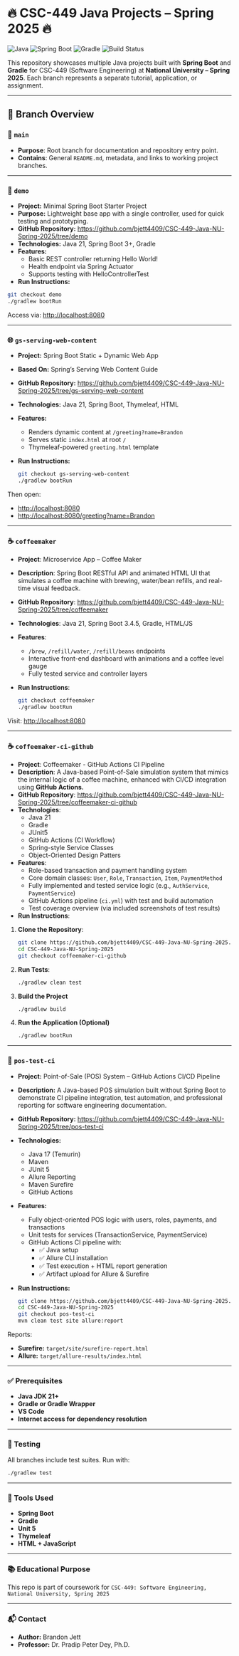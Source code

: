 # 🔥 CSC-449 Java Projects – Spring 2025 🔥

![Java](https://img.shields.io/badge/Java-21+-blue.svg)
![Spring Boot](https://img.shields.io/badge/Spring--Boot-3.4.5-green.svg)
![Gradle](https://img.shields.io/badge/Build-Gradle-02303A?logo=gradle)
![Build Status](https://github.com/bjett4409/CSC-449-Java-NU-Spring-2025/actions/workflows/springboot.yml/badge.svg)

This repository showcases multiple Java projects built with **Spring Boot** and **Gradle** for CSC-449 (Software Engineering) at **National University – Spring 2025**. Each branch represents a separate tutorial, application, or assignment.

---

## 📂 Branch Overview

### 🔸 `main`

- **Purpose**: Root branch for documentation and repository entry point.
- **Contains**: General `README.md`, metadata, and links to working project branches.

---

### 🔧 `demo`

- **Project:** Minimal Spring Boot Starter Project
- **Purpose:** Lightweight base app with a single controller, used for quick testing and prototyping.
- **GitHub Repository:** <https://github.com/bjett4409/CSC-449-Java-NU-Spring-2025/tree/demo>
- **Technologies:** Java 21, Spring Boot 3+, Gradle
- **Features:**
  - Basic REST controller returning Hello World!
  - Health endpoint via Spring Actuator
  - Supports testing with HelloControllerTest
- **Run Instructions:**

```bash
git checkout demo
./gradlew bootRun
```

Access via: <http://localhost:8080>

---

### 🌐 `gs-serving-web-content`

- **Project:** Spring Boot Static + Dynamic Web App
- **Based On:** Spring’s Serving Web Content Guide
- **GitHub Repository:** <https://github.com/bjett4409/CSC-449-Java-NU-Spring-2025/tree/gs-serving-web-content>
- **Technologies:** Java 21, Spring Boot, Thymeleaf, HTML
- **Features:**
  - Renders dynamic content at `/greeting?name=Brandon`
  - Serves static `index.html` at root `/`
  - Thymeleaf-powered `greeting.html` template
- **Run Instructions:**

  ```bash
  git checkout gs-serving-web-content
  ./gradlew bootRun
    ```

Then open:

- <http://localhost:8080>
- <http://localhost:8080/greeting?name=Brandon>

---

### ☕ `coffeemaker`

- **Project**: Microservice App – Coffee Maker
- **Description**: Spring Boot RESTful API and animated HTML UI that simulates a coffee machine with brewing, water/bean refills, and real-time visual feedback.
- **GitHub Repository**: <https://github.com/bjett4409/CSC-449-Java-NU-Spring-2025/tree/coffeemaker>
- **Technologies**: Java 21, Spring Boot 3.4.5, Gradle, HTML/JS
- **Features**:
  - `/brew`, `/refill/water`, `/refill/beans` endpoints
  - Interactive front-end dashboard with animations and a coffee level gauge
  - Fully tested service and controller layers
- **Run Instructions**:

  ```bash
  git checkout coffeemaker
  ./gradlew bootRun
  ```

Visit: <http://localhost:8080>

---

### ☕ `coffeemaker-ci-github`

- **Project**: Coffeemaker - GitHub Actions CI Pipeline
- **Description**: A Java-based Point-of-Sale simulation system that mimics the internal logic of a coffee machine, enhanced with CI/CD integration using **GitHub Actions.**
- **GitHub Repository**: <https://github.com/bjett4409/CSC-449-Java-NU-Spring-2025/tree/coffeemaker-ci-github>
- **Technologies**:
  - Java 21
  - Gradle
  - JUnit5
  - GitHub Actions (CI Workflow)
  - Spring-style Service Classes
  - Object-Oriented Design Patters
- **Features**:
  - Role-based transaction and payment handling system
  - Core domain classes: `User`, `Role`, `Transaction`, `Item`, `PaymentMethod`
  - Fully implemented and tested service logic (e.g., `AuthService`, `PaymentService`)
  - GitHub Actions pipeline (`ci.yml`) with test and build automation
  - Test coverage overview (via included screenshots of test results)
- **Run Instructions**:

1. **Clone the Repository**:

   ```bash
   git clone https://github.com/bjett4409/CSC-449-Java-NU-Spring-2025.git
   cd CSC-449-Java-NU-Spring-2025
   git checkout coffeemaker-ci-github
   ```

2. **Run Tests**:

   ```bash
   ./gradlew clean test
   ```

3. **Build the Project**

   ```bash
   ./gradlew build
   ```

4. **Run the Application (Optional)**

   ```bash
   ./gradlew bootRun
   ```

---

### 🧾 `pos-test-ci`

- **Project:** Point-of-Sale (POS) System – GitHub Actions CI/CD Pipeline
- **Description:** A Java-based POS simulation built without Spring Boot to demonstrate CI pipeline integration, test automation, and professional reporting for software engineering documentation.
- **GitHub Repository:** <https://github.com/bjett4409/CSC-449-Java-NU-Spring-2025/tree/pos-test-ci>
- **Technologies:**
  - Java 17 (Temurin)
  - Maven
  - JUnit 5
  - Allure Reporting
  - Maven Surefire
  - GitHub Actions

- **Features:**
  - Fully object-oriented POS logic with users, roles, payments, and transactions
  - Unit tests for services (TransactionService, PaymentService)
  - GitHub Actions CI pipeline with:
    - ✅ Java setup
    - ✅ Allure CLI installation
    - ✅ Test execution + HTML report generation
    - ✅ Artifact upload for Allure & Surefire

- **Run Instructions:**

  ```bash
  git clone https://github.com/bjett4409/CSC-449-Java-NU-Spring-2025.git
  cd CSC-449-Java-NU-Spring-2025
  git checkout pos-test-ci
  mvn clean test site allure:report
  ```

Reports:

- **Surefire:** `target/site/surefire-report.html`
- **Allure:** `target/allure-results/index.html`

---

### ✅ Prerequisites

- **Java JDK 21+**
- **Gradle or Gradle Wrapper**
- **VS Code**
- **Internet access for dependency resolution**

---

### 🧪 Testing

All branches include test suites. Run with:

```bash
./gradlew test
```

---

### 🧰 Tools Used

- **Spring Boot**
- **Gradle**
- **Unit 5**
- **Thymeleaf**
- **HTML + JavaScript**

---

### 📚 Educational Purpose

This repo is part of coursework for `CSC-449: Software Engineering, National University, Spring 2025`

---

### 📬 Contact

- **Author:** Brandon Jett
- **Professor:** Dr. Pradip Peter Dey, Ph.D.
